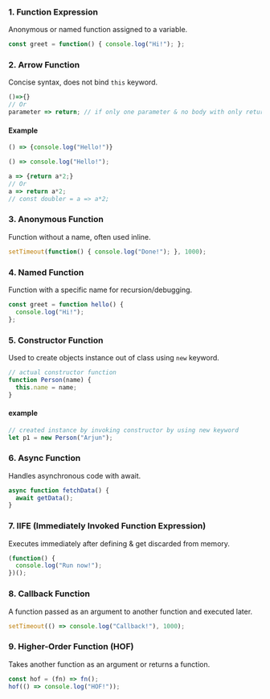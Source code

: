 ### 1. Function Expression
Anonymous or named function assigned to a variable.  
```js
const greet = function() { console.log("Hi!"); };
```  
### 2. Arrow Function
Concise syntax, does not bind `this` keyword.  
```javascript
()=>{}
// Or
parameter => return; // if only one parameter & no body with only return statement
```  
#### Example  
```javascript
() => {console.log("Hello!")}
```  
```javascript
() => console.log("Hello!");
```  
```javascript
a => {return a*2;}
// Or
a => return a*2;
// const doubler = a => a*2;
```  
### 3. Anonymous Function  
Function without a name, often used inline.
```javascript
setTimeout(function() { console.log("Done!"); }, 1000);
```  
### 4. Named Function
Function with a specific name for recursion/debugging.  
```javascript
const greet = function hello() { 
  console.log("Hi!"); 
};
```  
### 5. Constructor Function  
Used to create objects instance out of class using `new` keyword.
```javascript
// actual constructor function 
function Person(name) { 
  this.name = name; 
}
```  
#### example
```javascript
// created instance by invoking constructor by using new keyword
let p1 = new Person("Arjun");  
```  
### 6. Async Function
Handles asynchronous code with await.
```javascript
async function fetchData() { 
  await getData(); 
}
```  
### 7. IIFE (Immediately Invoked Function Expression)
Executes immediately after defining & get discarded from memory.  
```javascript
(function() { 
  console.log("Run now!"); 
})();
```  
### 8. Callback Function
A function passed as an argument to another function and executed later.  
```javascript
setTimeout(() => console.log("Callback!"), 1000);
```  
### 9. Higher-Order Function (HOF)
Takes another function as an argument or returns a function.
```javascript
const hof = (fn) => fn();
hof(() => console.log("HOF!"));
```  